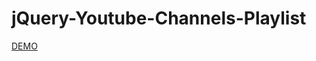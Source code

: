 jQuery-Youtube-Channels-Playlist
================================

<a href="http://ibacor.com/demo/jquery-youtube-channels-playlist/">DEMO</a>
